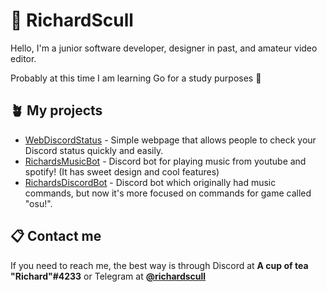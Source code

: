 # 🌿 RichardScull
Hello, I'm a junior software developer, designer in past, and amateur video editor.


Probably at this time I am learning Go for a study purposes 🧾

## 🪴 My projects

- [WebDiscordStatus](https://github.com/richardscull/WebDiscordStatus) - Simple webpage that allows people to check your Discord status quickly and easily. 
- [RichardsMusicBot](https://github.com/richardscull/RichardsMusicBot) - Discord bot for playing music from youtube and spotify! (It has sweet design and cool features) 
- [RichardsDiscordBot](https://github.com/richardscull/RichardsCoffeeShop) - Discord bot which originally had music commands, but now it's more focused on commands for game called "osu!". 




## 📋 Contact me
If you need to reach me, the best way is through Discord at  **A cup of tea "Richard"#4233** or Telegram at [**@richardscull**](https://t.me/richardscull)
